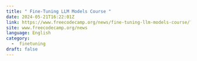 ```yaml
---
title: " Fine-Tuning LLM Models Course "
date: 2024-05-21T16:22:01Z
link: https://www.freecodecamp.org/news/fine-tuning-llm-models-course/?utm_medium=RSS&utm_source=news.12bit.vn
site: www.freecodecamp.org/news
language: English
category:
  -  finetuning 
draft: false
---
```


